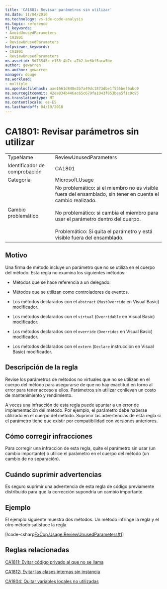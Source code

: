 ```yaml
---
title: 'CA1801: Revisar parámetros sin utilizar'
ms.date: 11/04/2016
ms.technology: vs-ide-code-analysis
ms.topic: reference
f1_keywords:
- AvoidUnusedParameters
- CA1801
- ReviewUnusedParameters
helpviewer_keywords:
- CA1801
- ReviewUnusedParameters
ms.assetid: 5d73545c-e153-4b7c-a7b2-be6bf5aca5be
author: gewarren
ms.author: gewarren
manager: douge
ms.workload:
- multiple
ms.openlocfilehash: aae1661d848e2b7a49dc1873dbe1f555bef6abc0
ms.sourcegitcommit: 42ea834b446ac65c679fa1043f853bea5f1c9c95
ms.translationtype: MT
ms.contentlocale: es-ES
ms.lasthandoff: 04/19/2018
---
```

# <a name="ca1801-review-unused-parameters"></a>CA1801: Revisar parámetros sin utilizar
|||
|-|-|
|TypeName|ReviewUnusedParameters|
|Identificador de comprobación|CA1801|
|Categoría|Microsoft.Usage|
|Cambio problemático|No problemático: si el miembro no es visible fuera del ensamblado, sin tener en cuenta el cambio realizado.<br /><br /> No problemático: si cambia el miembro para usar el parámetro dentro del cuerpo.<br /><br /> Problemático: Si quita el parámetro y está visible fuera del ensamblado.|

## <a name="cause"></a>Motivo
 Una firma de método incluye un parámetro que no se utiliza en el cuerpo del método. Esta regla no examina los siguientes métodos:

-   Métodos que se hace referencia a un delegado.

-   Métodos que se utilizan como controladores de eventos.

-   Los métodos declarados con el `abstract` (`MustOverride` en Visual Basic) modificador.

-   Los métodos declarados con el `virtual` (`Overridable` en Visual Basic) modificador.

-   Los métodos declarados con el `override` (`Overrides` en Visual Basic) modificador.

-   Los métodos declarados con el `extern` (`Declare` instrucción en Visual Basic) modificador.

## <a name="rule-description"></a>Descripción de la regla
 Revise los parámetros de métodos no virtuales que no se utilizan en el cuerpo del método para asegurarse de que no hay exactitud en torno al error para tener acceso a ellos. Parámetros sin utilizar conllevan un costo de mantenimiento y rendimiento.

 A veces una infracción de esta regla puede apuntar a un error de implementación del método. Por ejemplo, el parámetro debe haberse utilizado en el cuerpo del método. Suprimir las advertencias de esta regla si el parámetro tiene que existir por compatibilidad con versiones anteriores.

## <a name="how-to-fix-violations"></a>Cómo corregir infracciones
 Para corregir una infracción de esta regla, quite el parámetro sin usar (un cambio importante) o utilice el parámetro en el cuerpo del método (un cambio de no separación).

## <a name="when-to-suppress-warnings"></a>Cuándo suprimir advertencias
 Es seguro suprimir una advertencia de esta regla de código previamente distribuido para que la corrección supondría un cambio importante.

## <a name="example"></a>Ejemplo
 El ejemplo siguiente muestra dos métodos. Un método infringe la regla y el otro método satisface la regla.

 [!code-csharp[FxCop.Usage.ReviewUnusedParameters#1](../code-quality/codesnippet/CSharp/ca1801-review-unused-parameters_1.cs)]

## <a name="related-rules"></a>Reglas relacionadas
 [CA1811: Evitar código privado al que no se llama](../code-quality/ca1811-avoid-uncalled-private-code.md)

 [CA1812: Evitar las clases internas sin instancia](../code-quality/ca1812-avoid-uninstantiated-internal-classes.md)

 [CA1804: Quitar variables locales no utilizadas](../code-quality/ca1804-remove-unused-locals.md)